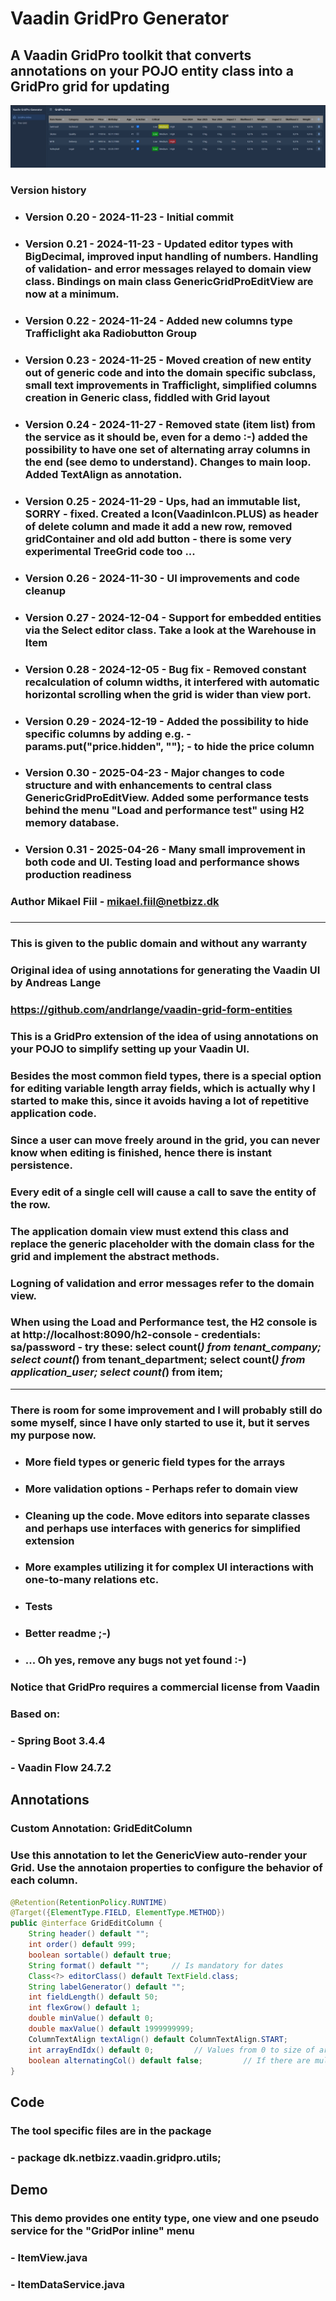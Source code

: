 # Vaadin GridPro Generator

## A Vaadin GridPro toolkit that converts annotations on your POJO entity class into a GridPro grid for updating
![cover image](https://github.com/MikaelFiil/vaadin-gridpro-generator/blob/main/cover.png?raw=true)

### Version history
* ### Version 0.20 - 2024-11-23  - Initial commit
* ### Version 0.21 - 2024-11-23  - Updated editor types with BigDecimal, improved input handling of numbers. Handling of validation- and error messages relayed to domain view class. Bindings on main class GenericGridProEditView are now at a minimum.
* ### Version 0.22 - 2024-11-24  - Added new columns type Trafficlight aka Radiobutton Group
* ### Version 0.23 - 2024-11-25  - Moved creation of new entity out of generic code and into the domain specific subclass, small text improvements in Trafficlight, simplified columns creation in Generic class, fiddled with Grid layout
* ### Version 0.24 - 2024-11-27  - Removed state (item list) from the service as it should be, even for a demo :-) added the possibility to have one set of alternating array columns in the end (see demo to understand). Changes to main loop. Added TextAlign as annotation.
* ### Version 0.25 - 2024-11-29  - Ups, had an immutable list, SORRY - fixed. Created a Icon(VaadinIcon.PLUS) as header of delete column and made it add a new row, removed gridContainer and old add button  - there is some very experimental TreeGrid code too ...
* ### Version 0.26 - 2024-11-30  - UI improvements and code cleanup
* ### Version 0.27 - 2024-12-04  - Support for embedded entities via the Select editor class. Take a look at the Warehouse in Item
* ### Version 0.28 - 2024-12-05  - Bug fix - Removed constant recalculation of column widths, it interfered with automatic horizontal scrolling when the grid is wider than view port. 
* ### Version 0.29 - 2024-12-19  - Added the possibility to hide specific columns by adding e.g. -  params.put("price.hidden", ""); - to hide the price column  
* ### Version 0.30 - 2025-04-23  - Major changes to code structure and with enhancements to central class GenericGridProEditView. Added some performance tests behind the menu "Load and performance test" using H2 memory database.
* ### Version 0.31 - 2025-04-26  - Many small improvement in both code and UI. Testing load and performance shows production readiness 
   
### Author Mikael Fiil - mikael.fiil@netbizz.dk
###

*** 
### This is given to the public domain and without any warranty
### Original idea of using annotations for generating the Vaadin UI by Andreas Lange
### https://github.com/andrlange/vaadin-grid-form-entities
###
### This is a GridPro extension of the idea of using annotations on your POJO to simplify setting up your Vaadin UI.
### Besides the most common field types, there is a special option for editing variable length array fields, which is actually why I started to make this, since it avoids having a lot of repetitive application code.
### Since a user can move freely around in the grid, you can never know when editing is finished, hence there is instant persistence.
### Every edit of a single cell will cause a call to save the entity of the row.
### The application domain view must extend this class and replace the generic placeholder with the domain class for the grid and implement the abstract methods.
### Logning of validation and error messages refer to the domain view.
### When using the Load and Performance test, the H2 console is at http://localhost:8090/h2-console  - credentials: sa/password - try these:  select count(*) from tenant_company;   select count(*) from tenant_department;  select count(*) from application_user;  select count(*) from item;

***
### There is room for some improvement and I will probably still do some myself, since I have only started to use it, but it serves my purpose now.
* ### More field types or generic field types for the arrays
* ### More validation options - Perhaps refer to domain view
* ### Cleaning up the code. Move editors into separate classes and perhaps use interfaces with generics for simplified extension 
* ### More examples utilizing it for complex UI interactions with one-to-many relations etc.
* ### Tests
* ### Better readme ;-) 
* ### ... Oh yes, remove any bugs not yet found :-)
###
###  Notice that GridPro requires a commercial license from Vaadin
###

### Based on:
### - Spring Boot 3.4.4
### - Vaadin Flow 24.7.2

## Annotations

### Custom Annotation: GridEditColumn
### Use this annotation to let the GenericView auto-render your Grid. Use the annotaion properties to configure the behavior of each column. 

```JAVA
@Retention(RetentionPolicy.RUNTIME)
@Target({ElementType.FIELD, ElementType.METHOD})
public @interface GridEditColumn {
    String header() default "";
    int order() default 999;
    boolean sortable() default true;
    String format() default "";     // Is mandatory for dates
    Class<?> editorClass() default TextField.class;
    String labelGenerator() default "";
    int fieldLength() default 50;
    int flexGrow() default 1;
    double minValue() default 0;
    double maxValue() default 1999999999;
    ColumnTextAlign textAlign() default ColumnTextAlign.START;
    int arrayEndIdx() default 0;         // Values from 0 to size of array
    boolean alternatingCol() default false;         // If there are multiple array columns they may alternate in the grid
}
```

## Code
### The tool specific files are in the package
###  - package dk.netbizz.vaadin.gridpro.utils;
### 

## Demo
### This demo provides one entity type, one view and one pseudo service for the "GridPor inline" menu
### - ItemView.java
### - ItemDataService.java
